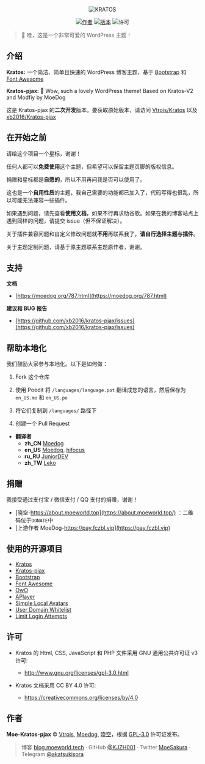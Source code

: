 <p align="center">
<img src="https://img.moedog.org/images/2019/08/21/kratos1.jpg" alt="KRATOS"/>
</p>

<p align="center">
<a href="https://blog.moeworld.tech"><img alt="作者" src="https://img.shields.io/badge/作者-晓空-red.svg?style=flat-square"/></a>
<a href="https://github.com/KJZH001/Moe-kratos-pjax/releases"><img alt="版本" src="https://img.shields.io/github/release/KJZH001/Moe-kratos-pjax.svg?style=flat-square"/></a>
<img alt="许可" src="https://img.shields.io/github/license/xb2016/kratos-pjax.svg?style=flat-square"/>
</p>

 > :icecream: 哇，这是一个非常可爱的 WordPress 主题！

## 介绍

**Kratos:** 一个简洁、简单且快速的 WordPress 博客主题，基于 [Bootstrap](https://github.com/twbs/bootstrap) 和 [Font Awesome](https://github.com/FortAwesome/Font-Awesome)

**Kratos-pjax:** :icecream: Wow, such a lovely WordPress theme! Based on Kratos-V2 and Modfiy by MoeDog

这是 Kratos-pjax 的**二次开发**版本。要获取原始版本，请访问 [Vtrois/Kratos](https://github.com/Vtrois/Kratos) 以及 [xb2016/Kratos-pjax](https://github.com/xb2016/Kratos-pjax)

## 在开始之前

请给这个项目一个星标，谢谢！

任何人都可以**免费使用**这个主题，但希望可以保留主题页脚的版权信息。

捐赠和星标都是**自愿的**，所以不用再问我是否可以使用了。

这也是一个**自用性质**的主题，我自己需要的功能都已加入了，代码写得也很乱，所以可能无法兼容一些插件。

如果遇到问题，请先查看**使用文档**，如果不行再求助谷歌。如果在我的博客站点上遇到同样的问题，请提交 issue（但不保证解决）。

关于插件兼容问题和自定义修改问题就**不用**再联系我了，**请自行选择主题与插件**。

关于主题定制问题，请基于原主题联系主题原作者，谢谢。

## 支持

**文档**
- [https://moedog.org/787.html](https://moedog.org/787.html)

**建议和 BUG 报告**
- [https://github.com/xb2016/kratos-pjax/issues](https://github.com/xb2016/kratos-pjax/issues)

## 帮助本地化

我们鼓励大家参与本地化。以下是如何做：

1. Fork 这个仓库

2. 使用 Poedit 将 ````/languages/language.pot```` 翻译成您的语言，然后保存为 ````en_US.mo```` 和 ````en_US.po````

3. 将它们复制到 ````/languages/```` 路径下

4. 创建一个 Pull Request

- **翻译者**
  - **zh_CN** [Moedog](https://github.com/xb2016)
  - **en_US** [Moedog](https://github.com/xb2016), [hifocus](https://github.com/hifocus)
  - **ru_RU** [JuniorDEV](https://github.com/jun-dev)
  - **zh_TW** [Leko](https://github.com/lekoOwO)

## 捐赠

我接受通过支付宝 / 微信支付 / QQ 支付的捐赠，谢谢！
- [晓空-https://about.moeworld.top](https://about.moeworld.top/) ：二维码位于`DONATE`中
- [上游作者 MoeDog-https://pay.fczbl.vip](https://pay.fczbl.vip)

## 使用的开源项目

- [Kratos](https://github.com/Vtrois/Kratos)
- [Kratos-pjax](https://github.com/xb2016/kratos-pjax)
- [Bootstrap](https://github.com/twbs/bootstrap)
- [Font Awesome](https://github.com/FortAwesome/Font-Awesome)
- [OwO](https://github.com/diygod/owo)
- [APlayer](https://github.com/MoePlayer/APlayer)
- [Simple Local Avatars](https://wordpress.org/plugins/simple-local-avatars/)
- [User Domain Whitelist](https://wordpress.org/plugins/user-domain-whitelist/)
- [Limit Login Attempts](https://wordpress.org/plugins/WP-UserAgent/)

## 许可

- Kratos 的 Html, CSS, JavaScript 和 PHP 文件采用 GNU 通用公共许可证 v3 许可:
  - http://www.gnu.org/licenses/gpl-3.0.html

- Kratos 文档采用 CC BY 4.0 许可:
  - https://creativecommons.org/licenses/by/4.0

## 作者

**Moe-Kratos-pjax** © [Vtrois](https://github.com/Vtrois), [Moedog](https://github.com/xb2016), [晓空](https://github.com/kjzh001)，根据 [GPL-3.0](./LICENSE) 许可证发布。<br>

> 博客 [blog.moeworld.tech](https://blog.moeworld.tech) · GitHub [@KJZH001](https://github.com/KJZH001) · Twitter [MoeSakura](https://twitter.com/RPT0001) · Telegram [@akatsukisora](https://t.me/akatsukisora)

